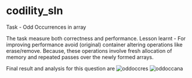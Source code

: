 # codility_sln

Task - Odd Occurrences in array

The task measure both correctness and performance.
Lesson learnt - For improving performance avoid (original) container altering operations like erase/remove.
Because, these operations involve fresh allocation of memory and repeated passes over the newly formed arrays.

Final result and analysis for this question are
![oddoccres](https://user-images.githubusercontent.com/78660493/154826854-e55d0a21-141e-49e8-b965-52a262d7a7d5.png)
![oddoccana](https://user-images.githubusercontent.com/78660493/154826864-1ddf40a1-b635-49a1-ab7e-f4d1309a304b.png)
